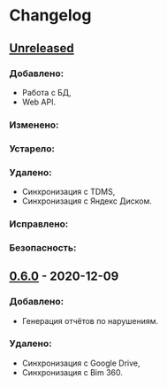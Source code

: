 # Changelog

## [Unreleased]

### Добавлено:
* Работа с БД,
* Web API.

### Изменено:
### Устарело:
### Удалено:
* Синхронизация с TDMS,
* Синхронизация с Яндекс Диском.

### Исправлено:
### Безопасность:

## [0.6.0] - 2020-12-09

### Добавлено:
* Генерация отчётов по нарушениям.

### Удалено:
* Синхронизация с Google Drive,
* Синхронизация с Bim 360.

[Unreleased]: http://virta.briogroup.ru:3000/mrs/document-management/activity/quarterly
[0.6.0]: http://virta.briogroup.ru:3000/mrs/view/releases/tag/0.6.0